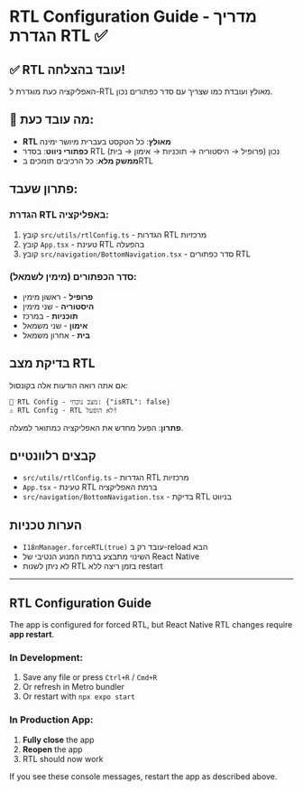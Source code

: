 # RTL Configuration Guide - מדריך הגדרת RTL ✅

## ✅ RTL עובד בהצלחה!

האפליקציה כעת מוגדרת ל-RTL מאולץ ועובדת כמו שצריך עם סדר כפתורים נכון.

## 🎯 מה עובד כעת:

- **RTL מאולץ**: כל הטקסט בעברית מיושר ימינה
- **כפתורי ניווט**: בסדר RTL נכון (פרופיל → היסטוריה → תוכניות → אימון → בית)
- **ממשק מלא**: כל הרכיבים תומכים בRTL

## פתרון שעבד:

### הגדרת RTL באפליקציה:

1. קובץ `src/utils/rtlConfig.ts` - הגדרות RTL מרכזיות
2. קובץ `App.tsx` - טעינת RTL בהפעלה
3. קובץ `src/navigation/BottomNavigation.tsx` - סדר כפתורים RTL

### סדר הכפתורים (מימין לשמאל):

- **פרופיל** - ראשון מימין
- **היסטוריה** - שני מימין
- **תוכניות** - במרכז
- **אימון** - שני משמאל
- **בית** - אחרון משמאל

## בדיקת מצב RTL

אם אתה רואה הודעות אלה בקונסול:

```
🔄 RTL Config - מצב נוכחי: {"isRTL": false}
⚠️ RTL Config - RTL לא הופעל!
```

**פתרון**: הפעל מחדש את האפליקציה כמתואר למעלה.

## קבצים רלוונטיים

- `src/utils/rtlConfig.ts` - הגדרות RTL מרכזיות
- `App.tsx` - טעינת RTL ברמת האפליקציה
- `src/navigation/BottomNavigation.tsx` - בדיקת RTL בניווט

## הערות טכניות

- `I18nManager.forceRTL(true)` עובד רק ב-reload הבא
- השינוי מתבצע ברמת המנוע הנטיבי של React Native
- לא ניתן לשנות RTL בזמן ריצה ללא restart

---

## RTL Configuration Guide

The app is configured for forced RTL, but React Native RTL changes require **app restart**.

### In Development:

1. Save any file or press `Ctrl+R` / `Cmd+R`
2. Or refresh in Metro bundler
3. Or restart with `npx expo start`

### In Production App:

1. **Fully close** the app
2. **Reopen** the app
3. RTL should now work

If you see these console messages, restart the app as described above.
